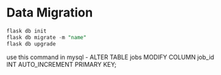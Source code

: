 # Data Migration

```sql
flask db init
flask db migrate -m "name"
flask db upgrade
```
use this command in mysql - ALTER TABLE jobs MODIFY COLUMN job_id INT AUTO_INCREMENT PRIMARY KEY;
